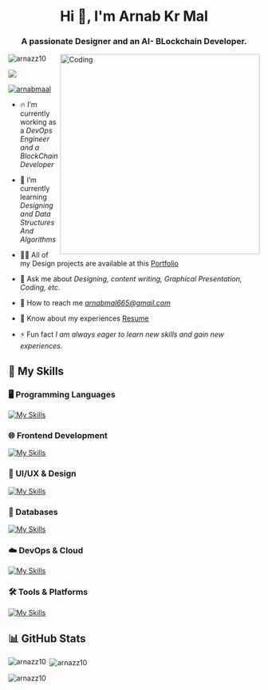 <h1 align="center">Hi 👋, I'm Arnab Kr Mal</h1>
<h3 align="center">A passionate Designer and an AI- BLockchain Developer.</h3>
<img align="right" alt="Coding" width="400" src="https://t4.ftcdn.net/jpg/05/97/74/29/360_F_597742919_gNwhTPLDD1T9ACAJXZ9qVuvCVFsDvXCe.jpg">

<p align="left"> <img src="https://komarev.com/ghpvc/?username=arnazz10&label=Profile%20views&color=0e75b6&style=flat" alt="arnazz10" /> </p>

<a href="https://www.linkedin.com/in/arnab-mal-74454127a/"><img src="https://img.shields.io/badge/-LinkedIn-0072b1?&style=for-the-badge&logo=linkedin&logoColor=white"></a>

<p align="left"> <a href="https://twitter.com/arnabmaal" target="blank"><img src="https://img.shields.io/twitter/follow/arnabmaal?logo=twitter&style=for-the-badge" alt="arnabmaal" /></a> </p>

- 🔥 I’m currently working as a *DevOps Engineer and a BlockChain Developer*

- 🌱 I’m currently learning *Designing and Data Structures And Algorithms*

- 👨‍💻 All of my Design projects are available at this [Portfolio](https://www.behance.net/arnabmal)

- 💬 Ask me about *Designing, content writing, Graphical Presentation, Coding, etc.*

- 📧 How to reach me *arnabmal665@gmail.com*

- 📝 Know about my experiences [Resume](https://acrobat.adobe.com/id/urn:aaid:sc:ap:5836d282-443f-45c5-891f-2cf25b5ff7d1)

- ⚡ Fun fact *I am always eager to learn new skills and gain new experiences.*

## 🚀 My Skills

### 🖥️ Programming Languages
[![My Skills](https://skillicons.dev/icons?i=c,cpp,java,py,ts)](https://skillicons.dev)

### 🌐 Frontend Development
[![My Skills](https://skillicons.dev/icons?i=react,vue)](https://skillicons.dev)

### 🎨 UI/UX & Design
[![My Skills](https://skillicons.dev/icons?i=figma,xd,illustrator,indesign)](https://skillicons.dev)

### 💾 Databases
[![My Skills](https://skillicons.dev/icons?i=mysql)](https://skillicons.dev)

### ☁️ DevOps & Cloud
[![My Skills](https://skillicons.dev/icons?i=docker,kubernetes,aws,gcp,azure)](https://skillicons.dev)

### 🛠️ Tools & Platforms
[![My Skills](https://skillicons.dev/icons?i=git,github,vscode,linux)](https://skillicons.dev)

## 📊 GitHub Stats

<p><img align="left" src="https://github-readme-stats.vercel.app/api/top-langs?username=arnazz10&show_icons=true&locale=en&layout=compact" alt="arnazz10" /></p>

<p>&nbsp;<img align="center" src="https://github-readme-stats.vercel.app/api?username=arnazz10&show_icons=true&locale=en" alt="arnazz10" /></p>

<p><img align="center" src="https://github-readme-streak-stats.herokuapp.com/?user=arnazz10&" alt="arnazz10" /></p>


